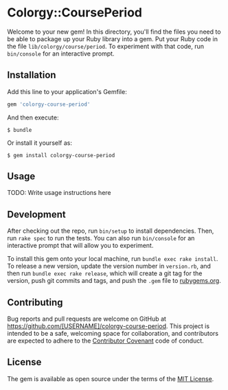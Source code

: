 # Colorgy::CoursePeriod

Welcome to your new gem! In this directory, you'll find the files you need to be able to package up your Ruby library into a gem. Put your Ruby code in the file `lib/colorgy/course/period`. To experiment with that code, run `bin/console` for an interactive prompt.

## Installation

Add this line to your application's Gemfile:

```ruby
gem 'colorgy-course-period'
```

And then execute:

    $ bundle

Or install it yourself as:

    $ gem install colorgy-course-period

## Usage

TODO: Write usage instructions here

## Development

After checking out the repo, run `bin/setup` to install dependencies. Then, run `rake spec` to run the tests. You can also run `bin/console` for an interactive prompt that will allow you to experiment.

To install this gem onto your local machine, run `bundle exec rake install`. To release a new version, update the version number in `version.rb`, and then run `bundle exec rake release`, which will create a git tag for the version, push git commits and tags, and push the `.gem` file to [rubygems.org](https://rubygems.org).

## Contributing

Bug reports and pull requests are welcome on GitHub at https://github.com/[USERNAME]/colorgy-course-period. This project is intended to be a safe, welcoming space for collaboration, and contributors are expected to adhere to the [Contributor Covenant](http://contributor-covenant.org) code of conduct.


## License

The gem is available as open source under the terms of the [MIT License](http://opensource.org/licenses/MIT).

